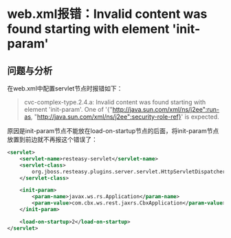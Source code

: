 # web.xml报错：Invalid content was found starting with element 'init-param'

## 问题与分析

在web.xml中配置servlet节点时报错如下：

>cvc-complex-type.2.4.a: Invalid content was found starting with element 'init-param'. One of '{"http://java.sun.com/xml/ns/j2ee":run-as, "http://java.sun.com/xml/ns/j2ee":security-role-ref}' is expected.

<!--more-->
原因是init-param节点不能放在load-on-startup节点的后面，将init-param节点放置到前边就不再报这个错误了：

```xml
<servlet>
    <servlet-name>resteasy-servlet</servlet-name>
    <servlet-class>
        org.jboss.resteasy.plugins.server.servlet.HttpServletDispatcher
    </servlet-class>

    <init-param>
        <param-name>javax.ws.rs.Application</param-name>
        <param-value>com.cbx.ws.rest.jaxrs.CbxApplication</param-value>
    </init-param>

    <load-on-startup>2</load-on-startup>
</servlet>
```
